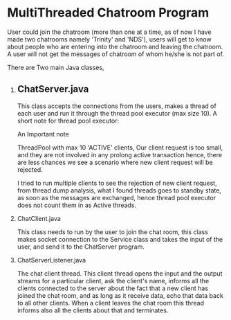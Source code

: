 MultiThreaded Chatroom Program 
==============================

User could join the chatroom (more than one at a time, as of now I have made two chatrooms namely 'Trinity' and 'NDS'), users will get to know about people who are entering into the chatroom and leaving the chatroom.  A user will not get the messages of chatroom of whom he/she is not part of.

There are Two main Java classes,

1) ChatServer.java
   ---------------
   
   This class accepts the connections from the users, makes a thread of each user and run it through the thread pool executor (max size 10). A short note for thread pool executor:
   
   An Important note

   ThreadPool with max 10 'ACTIVE' clients, Our client request is too small, and they are not involved in any prolong active transaction hence, there are less chances we see a scenario where new client request will be rejected.

   I tried to run multiple clients to see the rejection of new client request, from thread dump analysis, what I found threads goes to standby state, as soon as the messages are exchanged, hence thread pool executor does not count them in as Active threads.   
   
2) ChatClient.java
   
   This class needs to run by the user to join the chat room, this class makes socket connection to the Service class and takes the input of the user, and send it to the ChatServer program.
	
3) ChatServerListener.java
   
   The chat client thread. This client thread opens the input and the output streams for a particular client, ask the client's name, informs all the clients connected to the server about the fact that a new client has joined the chat room, and as long as it receive data, echo that data back to all other clients. When a client leaves the chat room this thread informs also all the clients about that and terminates.

   
	 
   